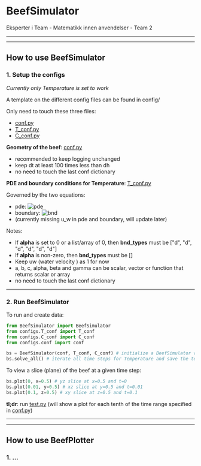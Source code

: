 # BeefSimulator

Eksperter i Team - Matematikk innen anvendelser - Team 2

---

---

## How to use BeefSimulator

### 1. Setup the configs

_Currently only Temperature is set to work_

A template on the different config files can be found in config/

Only need to touch these three files:

- [conf.py](configs/conf.py)
- [T_conf.py](configs/T_conf.py)
- [C_conf.py](configs/C_conf.py)

**Geometry of the beef**: [conf.py](configs/conf.py)

- recommended to keep logging unchanged
- keep dt at least 100 times less than dh
- no need to touch the last conf dictionary

**PDE and boundary conditions for Temperature**: [T_conf.py](configs/T_conf.py)

Governed by the two equations:

- pde: ![pde](https://render.githubusercontent.com/render/math?math=a%20%5Cfrac%7BdT%7D%7Bdt%7D%20%3D%20b%20%5Cnabla%5E2%20T%20%2B%20c%20%5Cnabla%20T)
- boundary: ![bnd](https://render.githubusercontent.com/render/math?math=%5Calpha%20%5Cnabla%20T%20%2B%20%5Cbeta%20T%20%3D%20%5Cgamma)
- (currently missing u_w in pde and boundary, will update later)

Notes:

- If **alpha** is set to 0 or a list/array of 0, then **bnd_types** must be ["d", "d", "d", "d", "d", "d"]
- If **alpha** is non-zero, then **bnd_types** must be []
- Keep uw (water velocity ) as 1 for now
- a, b, c, alpha, beta and gamma can be scalar, vector or function that returns scalar or array
- no need to touch the last conf dictionary

---

### 2. Run BeefSimulator

To run and create data:

```python
from BeefSimulator import BeefSimulator
from configs.T_conf import T_conf
from configs.C_conf import C_conf
from configs.conf import conf

bs = BeefSimulator(conf, T_conf, C_conf) # initialize a BeefSimulator with the given configs, will save the header data in data/"folder_name"/header.json
bs.solve_all() # iterate all time steps for Temperature and save the temperature data in data/"folder_name"/T.dat
```

To view a slice (plane) of the beef at a given time step:

```python
bs.plot(0, x=0.5) # yz slice at x=0.5 and t=0
bs.plot(0.01, y=0.5) # xz slice at y=0.5 and t=0.01
bs.plot(0.1, z=0.5) # xy slice at z=0.5 and t=0.1
```

**tl;dr**: run [test.py](test.py) (will show a plot for each tenth of the time range specified in [conf.py](configs/conf.py))

---

---

## How to use BeefPlotter

### 1. ...
